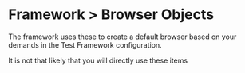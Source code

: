 # Framework > Browser Objects

The framework uses these to create a default browser based on your demands in the Test Framework configuration.

It is not that likely that you will directly use these items